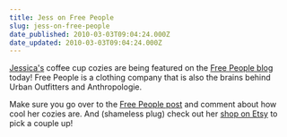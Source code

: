 ```yaml
---
title: Jess on Free People
slug: jess-on-free-people
date_published: 2010-03-03T09:04:24.000Z
date_updated: 2010-03-03T09:04:24.000Z
---
```


[Jessica's](http://waysideviolet.com) coffee cup cozies are being featured on the [Free People blog](http://blog.freepeople.com/2010/03/cozy-coffee/) today! Free People is a clothing company that is also the brains behind Urban Outfitters and Anthropologie.

Make sure you go over to the [Free People post](http://blog.freepeople.com/2010/03/cozy-coffee/) and comment about how cool her cozies are. And (shameless plug) check out her [shop on Etsy](http://waysideviolet.etsy.com) to pick a couple up!
